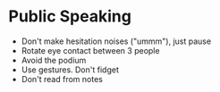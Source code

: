 # Public Speaking

- Don't make hesitation noises ("ummm"), just pause
- Rotate eye contact between 3 people
- Avoid the podium
- Use gestures. Don't fidget
- Don't read from notes


